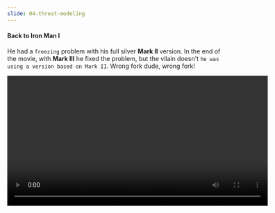 ```yaml
---
slide: 04-threat-modeling
---
```


#### Back to Iron Man I

He had a `freezing` problem with his full silver **Mark II** version. In the end of the movie, with **Mark III** he fixed the problem, but the vilain doesn't `he was using a version based on Mark II`. Wrong fork dude, wrong fork!

<video style="height:300px" data-autoplay src="assets/video/icingproblem.mp4"></video>